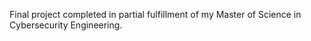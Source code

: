 Final project completed in partial fulfillment of my Master of Science in Cybersecurity Engineering.
